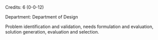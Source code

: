Credits: 6 (0-0-12)

Department: Department of Design

Problem identification and validation, needs formulation and evaluation, solution generation, evaluation and selection.
